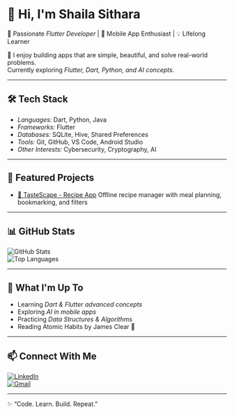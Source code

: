 # 👋 Hi, I'm Shaila Sithara  

🚀 Passionate *Flutter Developer* | 📱 Mobile App Enthusiast | 💡 Lifelong Learner  

🌟 I enjoy building apps that are simple, beautiful, and solve real-world problems.  
Currently exploring *Flutter, Dart, Python, and AI concepts*.  

---

## 🛠 Tech Stack  
- *Languages:* Dart, Python, Java  
- *Frameworks:* Flutter  
- *Databases:* SQLite, Hive, Shared Preferences  
- *Tools:* Git, GitHub, VS Code, Android Studio  
- *Other Interests:* Cybersecurity, Cryptography, AI  

---

## 📌 Featured Projects  
- [📖 TasteScape - Recipe App]([https://github.com/yourusername/tastescape](https://github.com/ShailaSithara/TasteScape))  
  Offline recipe manager with meal planning, bookmarking, and filters  


---

## 📊 GitHub Stats  
![GitHub Stats](https://github-readme-stats.vercel.app/api?username=yourusername&show_icons=true&theme=radical)  
![Top Languages](https://github-readme-stats.vercel.app/api/top-langs/?username=yourusername&layout=compact&theme=radical)  

---

## 🌱 What I'm Up To  
- Learning *Dart & Flutter advanced concepts*  
- Exploring *AI in mobile apps*  
- Practicing *Data Structures & Algorithms*  
- Reading Atomic Habits by James Clear 📖  

---

## 📫 Connect With Me  
[![LinkedIn](https://img.shields.io/badge/LinkedIn-blue?logo=linkedin&logoColor=white)](https://www.linkedin.com/in/your-link)  
[![Gmail](https://img.shields.io/badge/Email-D14836?logo=gmail&logoColor=white)](mailto:yourmail@gmail.com)  

---
✨ “Code. Learn. Build. Repeat.”
